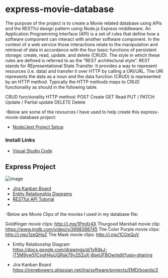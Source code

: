 # express-movie-database
The purpose of the project is to create a Movie related database using APIs and the RESTful design pattern using Node.js Express middleware.
An Application Programming Interface (API) is a set of rules that define how a software component can interact with another software component. In the context of a web service those interactions relate to the manipulation and retrieval of data in accordance with the four basic functions of persistent storage: create, read, update, and delete (CRUD). The style in which these rules are defined is referred to as the “REST architectural style”.
REST stands for REpresentational State Transfer. It provides a way to represent resources (i.e. data) and transfer it over HTTP by calling a URI/URL. The URI represents the data as a noun and the data function (CRUD) is represented by an HTTP method. Typically the HTTP methods maps to CRUD functionality as should in the following table.

CRUD functionality	HTTP method:
POST 	Create
GET 	Read
PUT / PATCH 	Update / Partial update
DELETE 	Delete

-Below are some of the resources I have used to help create this express-movie-database project:

* [Node/Jest Project Setup](https://user-images.githubusercontent.com/37776449/142630133-5024cd82-5712-4207-afe9-a63ce57600cf.png)
### Install Links
* [Visual Studio Code](https://code.visualstudio.com/docs/)
## Express Project
![image](https://user-images.githubusercontent.com/37776449/145430267-d996e2c5-fd02-498e-a1a0-d3337dd8b661.png)
* [Jira Kanban Board](https://www.atlassian.com/software/jira)
* [Entity Relationship Diagrams](https://app.diagrams.net/)
* [RESTful API Tutorial](https://restfulapi.net/)
* 
 -Below are Movie Clips of the movies I used in my database file:

 Goldfinger movie clips: http://j.mp/1PmXr4X
 Thurgood Marshall movie clip:  https://www.imdb.com/video/vi3998398745
 The Color Purple movie clips: http://j.mp/1zeQHgZ
 The Mask movie clips: http://j.mp/1COeQuV
 
- Entity Relationship Diagram
 https://docs.google.com/drawings/d/1vR4kJ-iT5M9yw51CsgH4uUQRsk79y2SZuX-8peUFBOw/edit?usp=sharing

- Jira Kanban Board
 https://irenebowers.atlassian.net/jira/software/projects/EMD/boards/2
